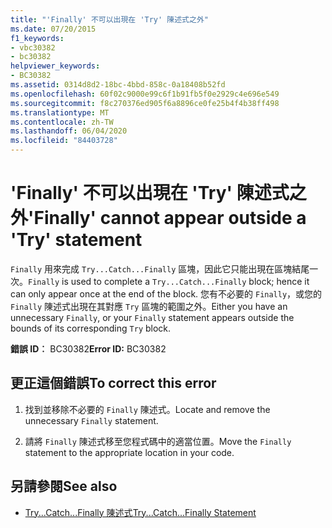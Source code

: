```yaml
---
title: "'Finally' 不可以出現在 'Try' 陳述式之外"
ms.date: 07/20/2015
f1_keywords:
- vbc30382
- bc30382
helpviewer_keywords:
- BC30382
ms.assetid: 0314d8d2-18bc-4bbd-858c-0a18408b52fd
ms.openlocfilehash: 60f02c9000e99c6f1b91fb5f0e2929c4e696e549
ms.sourcegitcommit: f8c270376ed905f6a8896ce0fe25b4f4b38ff498
ms.translationtype: MT
ms.contentlocale: zh-TW
ms.lasthandoff: 06/04/2020
ms.locfileid: "84403728"
---
```

# <a name="finally-cannot-appear-outside-a-try-statement"></a><span data-ttu-id="687a5-102">'Finally' 不可以出現在 'Try' 陳述式之外</span><span class="sxs-lookup"><span data-stu-id="687a5-102">'Finally' cannot appear outside a 'Try' statement</span></span>
<span data-ttu-id="687a5-103">`Finally` 用來完成 `Try...Catch...Finally` 區塊，因此它只能出現在區塊結尾一次。</span><span class="sxs-lookup"><span data-stu-id="687a5-103">`Finally` is used to complete a `Try...Catch...Finally` block; hence it can only appear once at the end of the block.</span></span> <span data-ttu-id="687a5-104">您有不必要的 `Finally`，或您的 `Finally` 陳述式出現在其對應 `Try` 區塊的範圍之外。</span><span class="sxs-lookup"><span data-stu-id="687a5-104">Either you have an unnecessary `Finally`, or your `Finally` statement appears outside the bounds of its corresponding `Try` block.</span></span>  
  
 <span data-ttu-id="687a5-105">**錯誤 ID︰** BC30382</span><span class="sxs-lookup"><span data-stu-id="687a5-105">**Error ID:** BC30382</span></span>  
  
## <a name="to-correct-this-error"></a><span data-ttu-id="687a5-106">更正這個錯誤</span><span class="sxs-lookup"><span data-stu-id="687a5-106">To correct this error</span></span>  
  
1. <span data-ttu-id="687a5-107">找到並移除不必要的 `Finally` 陳述式。</span><span class="sxs-lookup"><span data-stu-id="687a5-107">Locate and remove the unnecessary `Finally` statement.</span></span>  
  
2. <span data-ttu-id="687a5-108">請將 `Finally` 陳述式移至您程式碼中的適當位置。</span><span class="sxs-lookup"><span data-stu-id="687a5-108">Move the `Finally` statement to the appropriate location in your code.</span></span>  
  
## <a name="see-also"></a><span data-ttu-id="687a5-109">另請參閱</span><span class="sxs-lookup"><span data-stu-id="687a5-109">See also</span></span>

- [<span data-ttu-id="687a5-110">Try...Catch...Finally 陳述式</span><span class="sxs-lookup"><span data-stu-id="687a5-110">Try...Catch...Finally Statement</span></span>](../language-reference/statements/try-catch-finally-statement.md)
